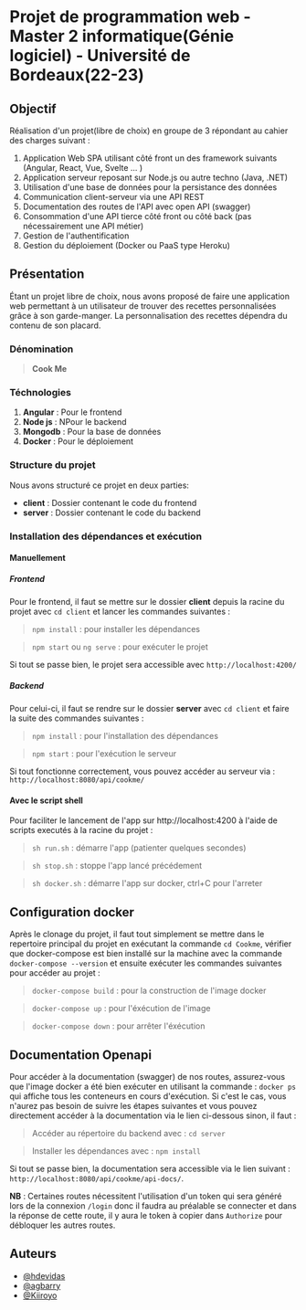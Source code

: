 # Projet de programmation web - Master 2 informatique(Génie logiciel) - Université de Bordeaux(22-23)




## Objectif

Réalisation d'un projet(libre de choix) en groupe de 3 répondant au cahier des charges suivant :
1. Application Web SPA utilisant côté front un des framework suivants (Angular, React, Vue, Svelte ... ) 
2. Application serveur reposant sur Node.js ou autre techno (Java, .NET)
3. Utilisation d'une base de données pour la persistance des données
4. Communication client-serveur via une API REST
4. Documentation des routes de l'API avec open API (swagger)  
5. Consommation d'une API tierce côté front ou côté back (pas nécessairement une API métier)
6. Gestion de l'authentification 
7. Gestion du déploiement (Docker ou PaaS type Heroku)




## Présentation

Étant un projet libre de choix, nous avons proposé de faire une application web permettant à un utilisateur de 
trouver des recettes personnalisées grâce à son garde-manger. La personnalisation des recettes dépendra du 
contenu de son placard.




### Dénomination

> **Cook Me**




### Téchnologies

1. **Angular** : Pour le frontend
2. **Node js** : NPour le backend
3. **Mongodb** : Pour la base de données
4. **Docker** : Pour le déploiement




### Structure du projet

Nous avons structuré ce projet en deux parties:
- **client** : Dossier contenant le code du frontend
- **server** : Dossier contenant le code du backend



### Installation des dépendances et exécution

#### Manuellement

##### Frontend

Pour le frontend, il faut se mettre sur le dossier **client** depuis la racine du projet avec `cd client` et lancer les commandes suivantes :

> ` npm install ` : pour installer les dépendances

> ` npm start ` ou ` ng serve ` : pour exécuter le projet

Si tout se passe bien, le projet sera accessible avec ` http://localhost:4200/ `


##### Backend

Pour celui-ci, il faut se rendre sur le dossier **server** avec ` cd client ` et faire la suite des commandes suivantes :

> ` npm install ` : pour l'installation des dépendances

> ` npm start ` : pour l'exécution le serveur

Si tout fonctionne correctement, vous pouvez accéder au serveur via : ` http://localhost:8080/api/cookme/ `


#### Avec le script shell

Pour faciliter le lancement de l'app sur http://localhost:4200 à l'aide de scripts executés à la racine du projet :

  > ` sh run.sh ` : démarre l'app (patienter quelques secondes)

  > ` sh stop.sh ` : stoppe l'app lancé précédement
  
  > ` sh docker.sh ` : démarre l'app sur docker, ctrl+C pour l'arreter


## Configuration docker

Après le clonage du projet, il faut tout simplement se mettre dans le repertoire principal du projet en exécutant la commande `cd Cookme`, vérifier que docker-compose est bien installé sur la machine avec la commande `docker-compose --version` et ensuite exécuter les commandes suivantes pour accéder au projet :

  > ` docker-compose build ` : pour la construction de l'image docker

  > ` docker-compose up ` : pour l'éxécution de l'image
  
  > ` docker-compose down ` : pour arrêter l'éxécution
 
  
  
## Documentation Openapi

Pour accéder à la documentation (swagger) de nos routes, assurez-vous que l'image docker a été bien exécuter en utilisant la commande : ` docker ps ` qui affiche tous les conteneurs en cours d'exécution. Si c'est le cas, vous n'aurez pas besoin de suivre les étapes suivantes et vous pouvez directement accéder à la documentation via le lien ci-dessous sinon, il faut :

> Accéder au répertoire du backend avec : ` cd server `

> Installer les dépendances avec : ` npm install `

Si tout se passe bien, la documentation sera accessible via le lien suivant : ` http://localhost:8080/api/cookme/api-docs/ `.

**NB** : Certaines routes nécessitent l'utilisation d'un token qui sera généré lors de la connexion `/login` donc il faudra au préalable se connecter et dans la réponse de cette route, il y aura le token à copier dans `Authorize` pour débloquer les autres routes.




## Auteurs

- [@hdevidas](https://github.com/hdevidas)
- [@agbarry](https://www.github.com/agbarry)
- [@Kiiroyo](https://github.com/Kiiroyo)
